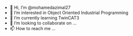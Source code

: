 - 👋 Hi, I’m @mohamedazimal27
- 👀 I’m interested in Object Oriented Industrial Programming
- 🌱 I’m currently learning TwinCAT3
- 💞️ I’m looking to collaborate on ...
- 📫 How to reach me ...

<!---
mohamedazimal27/mohamedazimal27 is a ✨ special ✨ repository because its `README.md` (this file) appears on your GitHub profile.
You can click the Preview link to take a look at your changes.
--->
